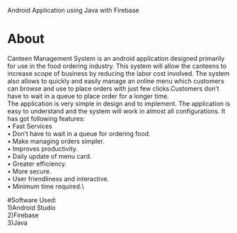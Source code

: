 Android Application using Java with Firebase

# About

Canteen Management System is an android application designed primarily for use in the food
ordering industry. This system will allow the canteens to increase scope of business by reducing
the labor cost involved. The system also allows to quickly and easily manage an online menu
which customers can browse and use to place orders with just few clicks.Customers don’t have
to wait in a queue to place order for a longer time.\
The application is very simple in design and to implement. The application is easy to understand
and the system will work in almost all configurations. It has got following features: \
• Fast Services\
• Don’t have to wait in a queue for ordering food.\
• Make managing orders simpler.\
• Improves productivity.\
• Daily update of menu card.\
• Greater efficiency.\
• More secure.\
• User friendliness and interactive.\
• Minimum time required.\

#Software Used:\
1)Android Studio\
2)Firebase\
3)Java
